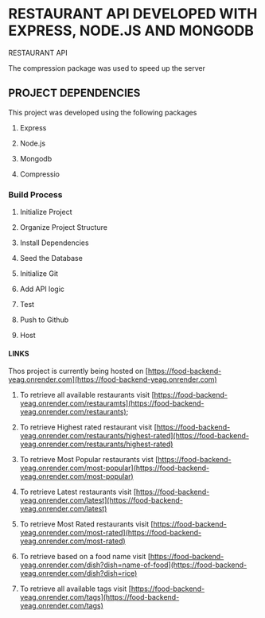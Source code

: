 # RESTAURANT API DEVELOPED WITH EXPRESS, NODE.JS AND MONGODB

RESTAURANT API


The compression package was used to speed up the server

## PROJECT DEPENDENCIES

This project was developed using the following packages

1. Express

2. Node.js

3. Mongodb

4. Compressio


### Build Process

1. Initialize Project

2. Organize Project Structure

2. Install Dependencies

3. Seed the Database

4. Initialize Git

5. Add API logic

6. Test

7. Push to Github

7. Host

#### LINKS

Thos project is currently being hosted on [https://food-backend-yeag.onrender.com](https://food-backend-yeag.onrender.com)

1. To retrieve all available restaurants visit [https://food-backend-yeag.onrender.com/restauramts](https://food-backend-yeag.onrender.com/restaurants);

2. To retrieve Highest rated restaurant visit [https://food-backend-yeag.onrender.com/restaurants/highest-rated](https://food-backend-yeag.onrender.com/restaurants/highest-rated)

3. To retrieve Most Popular restaurants vist [https://food-backend-yeag.onrender.com/most-popular](https://food-backend-yeag.onrender.com/most-popular)

4. To retrieve Latest restaurants visit [https://food-backend-yeag.onrender.com/latest](https://food-backend-yeag.onrender.com/latest)

5. To retrieve Most Rated restaurants visit [https://food-backend-yeag.onrender.com/most-rated](https://food-backend-yeag.onrender.com/most-rated)

6. To retrieve based on a food name visit [https://food-backend-yeag.onrender.com/dish?dish=name-of-food](https://food-backend-yeag.onrender.com/dish?dish=rice)

5. To retrieve all available tags visit [https://food-backend-yeag.onrender.com/tags](https://food-backend-yeag.onrender.com/tags)
